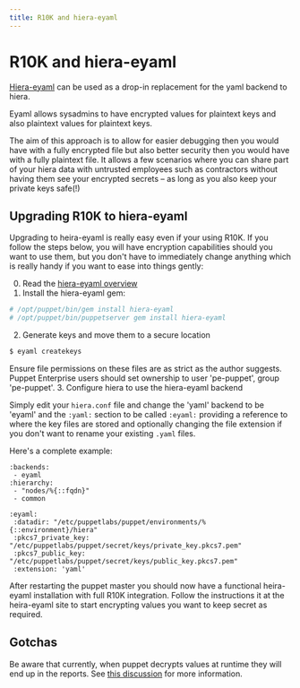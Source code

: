 ```yaml
---
title: R10K and hiera-eyaml
---
```

# R10K and hiera-eyaml
[Hiera-eyaml](https://github.com/TomPoulton/hiera-eyaml) can be used as a drop-in replacement for the yaml backend to hiera.

Eyaml allows sysadmins to have encrypted values for plaintext keys and also plaintext values for plaintext keys.

The aim of this approach is to allow for easier debugging then you would have with a fully encrypted file but also better security then you would have with a fully plaintext file. It allows a few scenarios where you can share part of your hiera data with untrusted employees such as contractors without having them see your encrypted secrets – as long as you also keep your private keys safe(!)

## Upgrading R10K to hiera-eyaml
Upgrading to heira-eyaml is really easy even if your using R10K. If you follow the steps below, you will have encryption capabilities should you want to use them, but you don't have to immediately change anything which is really handy if you want to ease into things gently:

0. Read the [hiera-eyaml overview](https://github.com/TomPoulton/hiera-eyaml)
1. Install the hiera-eyaml gem:
```bash
# /opt/puppet/bin/gem install hiera-eyaml
# /opt/puppet/bin/puppetserver gem install hiera-eyaml
```
2. Generate keys and move them to a secure location
```bash
$ eyaml createkeys
```
Ensure file permissions on these files are as strict as the author suggests. Puppet Enterprise users should set ownership to user 'pe-puppet', group 'pe-puppet'.
3. Configure hiera to use the hiera-eyaml backend

Simply edit your `hiera.conf` file and change the 'yaml' backend to be 'eyaml' and the `:yaml:` section to be called `:eyaml:` providing a reference to where the key files are stored and optionally changing the file extension if you don't want to rename your existing `.yaml` files.

Here's a complete example:
```
:backends:
 - eyaml
:hierarchy:
 - "nodes/%{::fqdn}"
 - common

:eyaml:
 :datadir: "/etc/puppetlabs/puppet/environments/%{::environment}/hiera"
 :pkcs7_private_key: "/etc/puppetlabs/puppet/secret/keys/private_key.pkcs7.pem"
 :pkcs7_public_key:  "/etc/puppetlabs/puppet/secret/keys/public_key.pkcs7.pem"
 :extension: 'yaml'
```

After restarting the puppet master you should now have a functional heira-eyaml installation with full R10K integration. Follow the instructions it at the heira-eyaml site to start encrypting values you want to keep secret as required.

## Gotchas
Be aware that currently, when puppet decrypts values at runtime they will end up in the reports. See [this discussion](https://groups.google.com/a/puppetlabs.com/forum/#!searchin/pe-users/hiding$20sensitive$20data$20from$20reports/pe-users/iq1AuO7sXi4/WaPI_vgl5PwJ) for more information.

